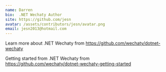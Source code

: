 ```yaml
---
name: Darren
bio:  .NET Wechaty Author
site: https://github.com/jesn
avatar: /assets/contributors/jesn/avatar.png
email: jesn2013@hotmail.com
---
```


Learn more about .NET Wechaty from <https://github.com/wechaty/dotnet-wechaty>

Getting started from .NET Wechaty from <https://github.com/wechaty/dotnet-wechaty-getting-started>
